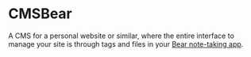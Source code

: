 # CMSBear

A CMS for a personal website or similar, where the entire interface to
manage your site is through tags and files in your [Bear
note-taking app](https://bear.app/).
